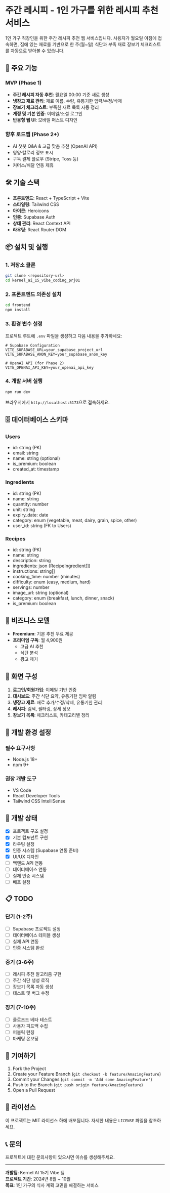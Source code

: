 # 주간 레시피 - 1인 가구를 위한 레시피 추천 서비스

1인 가구 직장인을 위한 주간 레시피 추천 웹 서비스입니다. 사용자가 월요일 아침에 접속하면, 집에 있는 재료를 기반으로 한 주(월~일) 식단과 부족 재료 장보기 체크리스트를 자동으로 받아볼 수 있습니다.

## 🚀 주요 기능

### MVP (Phase 1)
- **주간 레시피 자동 추천**: 월요일 00:00 기준 새로 생성
- **냉장고 재료 관리**: 재료 이름, 수량, 유통기한 입력/수정/삭제
- **장보기 체크리스트**: 부족한 재료 목록 자동 정리
- **계정 및 기본 인증**: 이메일/소셜 로그인
- **반응형 웹 UI**: 모바일 퍼스트 디자인

### 향후 로드맵 (Phase 2+)
- AI 챗봇 Q&A & 고급 맞춤 추천 (OpenAI API)
- 영양·칼로리 정보 표시
- 구독 결제 플로우 (Stripe, Toss 등)
- 커머스/배달 연동 제휴

## 🛠️ 기술 스택

- **프론트엔드**: React + TypeScript + Vite
- **스타일링**: Tailwind CSS
- **아이콘**: Heroicons
- **인증**: Supabase Auth
- **상태 관리**: React Context API
- **라우팅**: React Router DOM

## 📦 설치 및 실행

### 1. 저장소 클론
```bash
git clone <repository-url>
cd kernel_ai_15_vibe_coding_prj01
```

### 2. 프론트엔드 의존성 설치
```bash
cd frontend
npm install
```

### 3. 환경 변수 설정
프로젝트 루트에 `.env` 파일을 생성하고 다음 내용을 추가하세요:

```env
# Supabase Configuration
VITE_SUPABASE_URL=your_supabase_project_url
VITE_SUPABASE_ANON_KEY=your_supabase_anon_key

# OpenAI API (for Phase 2)
VITE_OPENAI_API_KEY=your_openai_api_key
```

### 4. 개발 서버 실행
```bash
npm run dev
```

브라우저에서 `http://localhost:5173`으로 접속하세요.

## 🗄️ 데이터베이스 스키마

### Users
- id: string (PK)
- email: string
- name: string (optional)
- is_premium: boolean
- created_at: timestamp

### Ingredients
- id: string (PK)
- name: string
- quantity: number
- unit: string
- expiry_date: date
- category: enum (vegetable, meat, dairy, grain, spice, other)
- user_id: string (FK to Users)

### Recipes
- id: string (PK)
- name: string
- description: string
- ingredients: json (RecipeIngredient[])
- instructions: string[]
- cooking_time: number (minutes)
- difficulty: enum (easy, medium, hard)
- servings: number
- image_url: string (optional)
- category: enum (breakfast, lunch, dinner, snack)
- is_premium: boolean

## 🎯 비즈니스 모델

- **Freemium**: 기본 추천 무료 제공
- **프리미엄 구독**: 월 4,900원
  - 고급 AI 추천
  - 식단 분석
  - 광고 제거

## 📱 화면 구성

1. **로그인/회원가입**: 이메일 기반 인증
2. **대시보드**: 주간 식단 요약, 유통기한 임박 알림
3. **냉장고 재료**: 재료 추가/수정/삭제, 유통기한 관리
4. **레시피**: 검색, 필터링, 상세 정보
5. **장보기 목록**: 체크리스트, 카테고리별 정리

## 🔧 개발 환경 설정

### 필수 요구사항
- Node.js 18+ 
- npm 9+

### 권장 개발 도구
- VS Code
- React Developer Tools
- Tailwind CSS IntelliSense

## 🚧 개발 상태

- [x] 프로젝트 구조 설정
- [x] 기본 컴포넌트 구현
- [x] 라우팅 설정
- [x] 인증 시스템 (Supabase 연동 준비)
- [x] UI/UX 디자인
- [ ] 백엔드 API 연동
- [ ] 데이터베이스 연동
- [ ] 실제 인증 시스템
- [ ] 배포 설정

## 📋 TODO

### 단기 (1-2주)
- [ ] Supabase 프로젝트 설정
- [ ] 데이터베이스 테이블 생성
- [ ] 실제 API 연동
- [ ] 인증 시스템 완성

### 중기 (3-6주)
- [ ] 레시피 추천 알고리즘 구현
- [ ] 주간 식단 생성 로직
- [ ] 장보기 목록 자동 생성
- [ ] 테스트 및 버그 수정

### 장기 (7-10주)
- [ ] 클로즈드 베타 테스트
- [ ] 사용자 피드백 수집
- [ ] 퍼블릭 런칭
- [ ] 마케팅 온보딩

## 🤝 기여하기

1. Fork the Project
2. Create your Feature Branch (`git checkout -b feature/AmazingFeature`)
3. Commit your Changes (`git commit -m 'Add some AmazingFeature'`)
4. Push to the Branch (`git push origin feature/AmazingFeature`)
5. Open a Pull Request

## 📄 라이선스

이 프로젝트는 MIT 라이선스 하에 배포됩니다. 자세한 내용은 `LICENSE` 파일을 참조하세요.

## 📞 문의

프로젝트에 대한 문의사항이 있으시면 이슈를 생성해주세요.

---

**개발팀**: Kernel AI 15기 Vibe 팀  
**프로젝트 기간**: 2024년 8월 ~ 10월  
**목표**: 1인 가구의 식사 계획 고민을 해결하는 서비스
